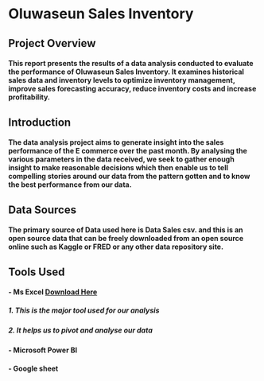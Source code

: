 # Oluwaseun Sales Inventory
## Project Overview 
#### This report presents the results of a data analysis conducted to evaluate the performance of Oluwaseun Sales Inventory. It examines historical sales data and inventory levels to optimize inventory management, improve sales forecasting accuracy, reduce inventory costs and increase profitability.
## Introduction
#### The data analysis project aims to generate insight into the sales performance of the E commerce over the past month. By analysing the various parameters in the data received, we seek to gather enough insight to make reasonable decisions which then enable us to tell compelling stories around our data from the pattern gotten and to know the best performance from our data.
## Data Sources
#### The primary source of Data used here is Data Sales csv. and this is an open source data that can be freely downloaded from an open source online such as Kaggle or FRED or any other data repository site.
## Tools Used
#### - Ms Excel [Download Here](https://www.microsoft.com)
#####    1. This is the major tool used for our analysis
#####    2. It helps us to pivot and analyse our data
#### - Microsoft Power BI
#### - Google sheet

